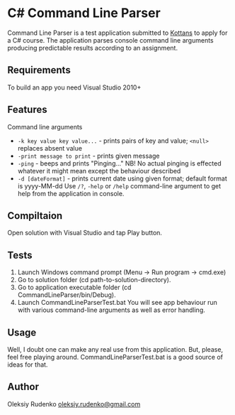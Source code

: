 # C# Command Line Parser
Command Line Parser is a test application submitted to [Kottans](http://kottans.org/) to apply for a C# course.
The application parses console command line arguments producing predictable results according to an assignment.

## Requirements
To build an app you need Visual Studio 2010+

## Features
Command line arguments
* `-k key value key value...` - prints pairs of key and value; `<null>` replaces absent value
* `-print message to print` - prints given message
* `-ping` - beeps and prints "Pinging..." NB! No actual pinging is effected whatever it might mean except the behaviour described
* `-d [dateFormat]` - prints current date using given format; default format is yyyy-MM-dd
Use `/?`, `-help` or `/help` command-line argument to get help from the application in console.

## Compiltaion
Open solution with Visual Studio and tap Play button.

## Tests
1. Launch Windows command prompt (Menu -> Run program -> cmd.exe)
2. Go to solution folder (cd path-to-solution-directory).
3. Go to application executable folder (cd CommandLineParser/bin/Debug).
4. Launch CommandLineParserTest.bat
You will see app behaviour run with various command-line arguments as well as error handling.

## Usage
Well, I doubt one can make any real use from this application. But, please, feel free playing around.
CommandLineParserTest.bat is a good source of ideas for that.

## Author
Oleksiy Rudenko oleksiy.rudenko@gmail.com